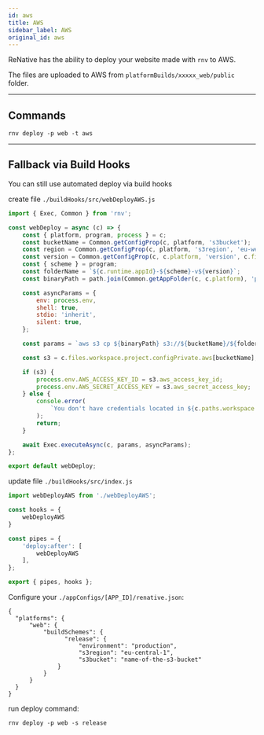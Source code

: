 ```yaml
---
id: aws
title: AWS
sidebar_label: AWS
original_id: aws
---
```




ReNative has the ability to deploy your website made with `rnv` to AWS.

The files are uploaded to AWS from `platformBuilds/xxxxx_web/public` folder.


---
## Commands

`rnv deploy -p web -t aws`


---
## Fallback via Build Hooks

You can still use automated deploy via build hooks

create file `./buildHooks/src/webDeployAWS.js`

```js
import { Exec, Common } from 'rnv';

const webDeploy = async (c) => {
    const { platform, program, process } = c;
    const bucketName = Common.getConfigProp(c, platform, 's3bucket');
    const region = Common.getConfigProp(c, platform, 's3region', 'eu-west-1');
    const version = Common.getConfigProp(c, c.platform, 'version', c.files.project.package.version);
    const { scheme } = program;
    const folderName = `${c.runtime.appId}-${scheme}-v${version}`;
    const binaryPath = path.join(Common.getAppFolder(c, c.platform), 'public');

    const asyncParams = {
        env: process.env,
        shell: true,
        stdio: 'inherit',
        silent: true,
    };

    const params = `aws s3 cp ${binaryPath} s3://${bucketName}/${folderName} --recursive --acl public-read --region ${region}`;

    const s3 = c.files.workspace.project.configPrivate.aws[bucketName];

    if (s3) {
        process.env.AWS_ACCESS_KEY_ID = s3.aws_access_key_id;
        process.env.AWS_SECRET_ACCESS_KEY = s3.aws_secret_access_key;
    } else {
        console.error(
            `You don't have credentials located in ${c.paths.workspace.configPrivate} for bucket ${bucketName}`
        );
        return;
    }

    await Exec.executeAsync(c, params, asyncParams);
};

export default webDeploy;
```

update file `./buildHooks/src/index.js`

```js
import webDeployAWS from './webDeployAWS';

const hooks = {
    webDeployAWS
}

const pipes = {
    'deploy:after': [
        webDeployAWS
    ],
};

export { pipes, hooks };
```

Configure your `./appConfigs/[APP_ID]/renative.json`:

```
{
  "platforms": {
      "web": {
          "buildSchemes": {
                "release": {
                    "environment": "production",
                    "s3region": "eu-central-1",
                    "s3bucket": "name-of-the-s3-bucket"
              }
          }
      }
  }
}
```

run deploy command:


`rnv deploy -p web -s release`
